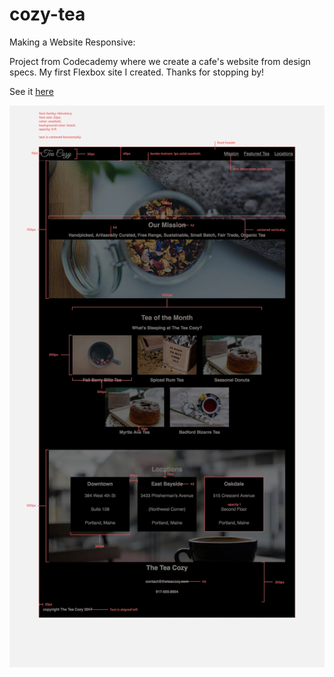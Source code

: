 # cozy-tea
Making a Website Responsive:

Project from Codecademy where we create a cafe's website from design specs. My first Flexbox site I created. 
Thanks for stopping by!

See it [here](https://vladik178.github.io/cozy-tea/)

![example](img-tea-cozy-redline.png)

